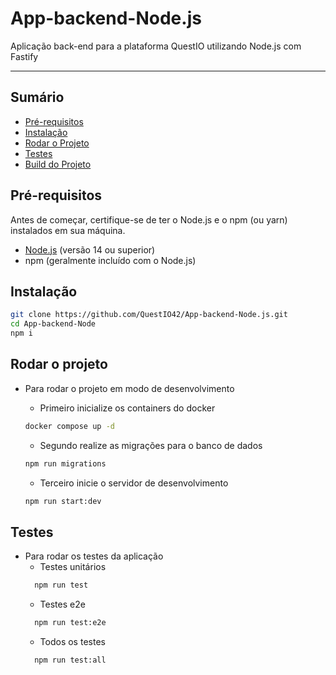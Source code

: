 # App-backend-Node.js

Aplicação back-end para a plataforma QuestIO utilizando Node.js com Fastify

---

## Sumário

- [Pré-requisitos](#pré-requisitos)
- [Instalação](#instalação)
- [Rodar o Projeto](#rodar-o-projeto)
- [Testes](#testes)
- [Build do Projeto](#build-do-projeto)

## Pré-requisitos

Antes de começar, certifique-se de ter o Node.js e o npm (ou yarn) instalados em sua máquina.

- [Node.js](https://nodejs.org/) (versão 14 ou superior)
- npm (geralmente incluído com o Node.js)

## Instalação

```bash
git clone https://github.com/QuestIO42/App-backend-Node.js.git
cd App-backend-Node
npm i
```

## Rodar o projeto

- Para rodar o projeto em modo de desenvolvimento

  - Primeiro inicialize os containers do docker

  ```bash
  docker compose up -d
  ```

  - Segundo realize as migrações para o banco de dados

  ```bash
  npm run migrations
  ```

  - Terceiro inicie o servidor de desenvolvimento

  ```bash
  npm run start:dev
  ```

## Testes

- Para rodar os testes da aplicação
  - Testes unitários
  ```bash
    npm run test
  ```
  - Testes e2e
  ```bash
    npm run test:e2e
  ```
  - Todos os testes
  ```bash
    npm run test:all
  ```
